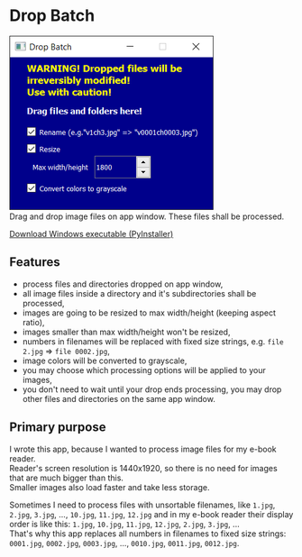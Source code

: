 # Drop Batch
![App Window](README_files/AppScreenshot.png)  
Drag and drop image files on app window. These files shall be processed.  
  
[Download Windows executable (PyInstaller)](https://github.com/JasonSpine/DropBatch/releases/download/v1.0/DropBatch.zip)
## Features
* process files and directories dropped on app window,
* all image files inside a directory and it's subdirectories shall be processed,
* images are going to be resized to max width/height (keeping aspect ratio),
* images smaller than max width/height won't be resized,
* numbers in filenames will be replaced with fixed size strings, e.g. ``file 2.jpg`` => ``file 0002.jpg``,
* image colors will be converted to grayscale,
* you may choose which processing options will be applied to your images,
* you don't need to wait until your drop ends processing, you may drop other files and directories on the same app window.

## Primary purpose
I wrote this app, because I wanted to process image files for my e-book reader.  
Reader's screen resolution is 1440x1920, so there is no need for images that are much bigger than this.  
Smaller images also load faster and take less storage.  
  
Sometimes I need to process files with unsortable filenames, like ``1.jpg``, ``2.jpg``, ``3.jpg``, ..., ``10.jpg``, ``11.jpg``, ``12.jpg`` and in my e-book reader their display order is like this: ``1.jpg``, ``10.jpg``, ``11.jpg``, ``12.jpg``, ``2.jpg``, ``3.jpg``, ...  
That's why this app replaces all numbers in filenames to fixed size strings: ``0001.jpg``, ``0002.jpg``, ``0003.jpg``, ..., ``0010.jpg``, ``0011.jpg``, ``0012.jpg``.
